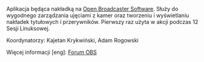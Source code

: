 Aplikacja będąca nakładką na
<a href="https://obsproject.com/" target="_blank">Open Broadcaster Software</a>.
Służy do wygodnego zarządzania ujęciami z kamer oraz tworzeniu i wyświetlaniu nakładek tytułowych i przerywników. Pierwszy raz użyta w akcji podczas 12 Sesji Linuksowej.

Koordynatorzy: Kajetan Krykwiński, Adam Rogowski

Więcej informacji [eng]:
<a href="https://obsproject.com/forum/threads/trust-me-im-an-engineer-or-how-we-streamed-conference-with-obs.27375/" target="_blank">Forum OBS</a>
